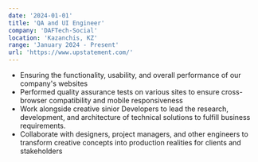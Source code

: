 ```yaml
---
date: '2024-01-01'
title: 'QA and UI Engineer'
company: 'DAFTech-Social'
location: 'Kazanchis, KZ'
range: 'January 2024 - Present'
url: 'https://www.upstatement.com/'
---
```

- Ensuring the functionality, usability, and overall performance of our company's websites
- Performed quality assurance tests on various sites to ensure cross-browser compatibility and mobile responsiveness
- Work alongside creative sinior Developers to lead the research, development, and architecture of technical solutions to fulfill business requirements.
- Collaborate with designers, project managers, and other engineers to transform creative concepts into production realities for clients and stakeholders

